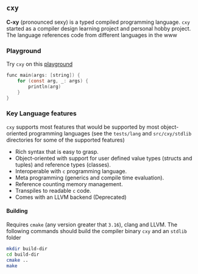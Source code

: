 ## `cxy`

**C-xy** (pronounced sexy) is a typed compiled programming language. `cxy` started as a compiler design learning
project and personal hobby project. The language references code from different languages in the www

### Playground

Try `cxy` on this [playground](https://cxy-lang.suilteam.io/)

```c
func main(args: [string]) {
    for (const arg, _: args) {
        println(arg)
    }
}
```

### Key Language features

`cxy` supports most features that would be supported by most
object-oriented programming languages (see the `tests/lang` and
`src/cxy/stdlib` directories for some of the supported features)

* Rich syntax that is easy to grasp.
* Object-oriented with support for user defined value types (structs and tuples) and
  reference types (classes).
* Interoperable with `c` programming language.
* Meta programming (generics and compile time evaluation).
* Reference counting memory management.
* Transpiles to readable `c` code.
* Comes with an LLVM backend (Deprecated)

#### Building

Requires `cmake` (any version greater that `3.16`), clang and LLVM. The following commands
should build the compiler binary `cxy` and an `stdlib` folder

```bash
mkdir build-dir
cd build-dir
cmake ..
make

```

